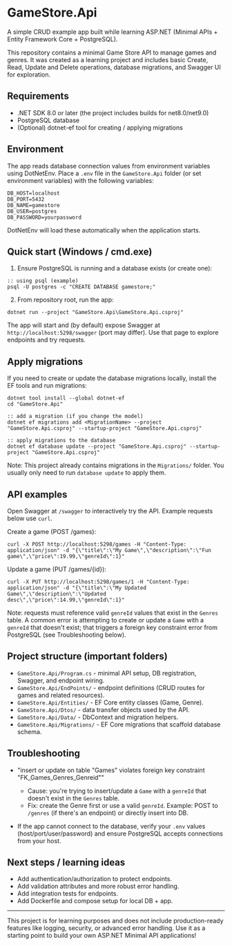﻿# GameStore.Api

A simple CRUD example app built while learning ASP.NET (Minimal APIs + Entity Framework Core + PostgreSQL).

This repository contains a minimal Game Store API to manage games and genres. It was created as a learning project and includes basic Create, Read, Update and Delete operations, database migrations, and Swagger UI for exploration.

## Requirements

- .NET SDK 8.0 or later (the project includes builds for net8.0/net9.0)
- PostgreSQL database
- (Optional) dotnet-ef tool for creating / applying migrations

## Environment

The app reads database connection values from environment variables using DotNetEnv. Place a `.env` file in the `GameStore.Api` folder (or set environment variables) with the following variables:

```
DB_HOST=localhost
DB_PORT=5432
DB_NAME=gamestore
DB_USER=postgres
DB_PASSWORD=yourpassword
```

DotNetEnv will load these automatically when the application starts.

## Quick start (Windows / cmd.exe)

1. Ensure PostgreSQL is running and a database exists (or create one):

```
:: using psql (example)
psql -U postgres -c "CREATE DATABASE gamestore;"
```

2. From repository root, run the app:

```
dotnet run --project "GameStore.Api\GameStore.Api.csproj"
```

The app will start and (by default) expose Swagger at `http://localhost:5298/swagger` (port may differ). Use that page to explore endpoints and try requests.

## Apply migrations

If you need to create or update the database migrations locally, install the EF tools and run migrations:

```
dotnet tool install --global dotnet-ef
cd "GameStore.Api"

:: add a migration (if you change the model)
dotnet ef migrations add <MigrationName> --project "GameStore.Api.csproj" --startup-project "GameStore.Api.csproj"

:: apply migrations to the database
dotnet ef database update --project "GameStore.Api.csproj" --startup-project "GameStore.Api.csproj"
```

Note: This project already contains migrations in the `Migrations/` folder. You usually only need to run `database update` to apply them.

## API examples

Open Swagger at `/swagger` to interactively try the API. Example requests below use `curl`.

Create a game (POST /games):

```
curl -X POST http://localhost:5298/games -H "Content-Type: application/json" -d "{\"title\":\"My Game\",\"description\":\"Fun game\",\"price\":19.99,\"genreId\":1}"
```

Update a game (PUT /games/{id}):

```
curl -X PUT http://localhost:5298/games/1 -H "Content-Type: application/json" -d "{\"title\":\"My Updated Game\",\"description\":\"Updated desc\",\"price\":14.99,\"genreId\":1}"
```

Note: requests must reference valid `genreId` values that exist in the `Genres` table. A common error is attempting to create or update a `Game` with a `genreId` that doesn't exist; that triggers a foreign key constraint error from PostgreSQL (see Troubleshooting below).

## Project structure (important folders)

- `GameStore.Api/Program.cs` - minimal API setup, DB registration, Swagger, and endpoint wiring.
- `GameStore.Api/EndPoints/` - endpoint definitions (CRUD routes for games and related resources).
- `GameStore.Api/Entities/` - EF Core entity classes (Game, Genre).
- `GameStore.Api/Dtos/` - data transfer objects used by the API.
- `GameStore.Api/Data/` - DbContext and migration helpers.
- `GameStore.Api/Migrations/` - EF Core migrations that scaffold database schema.

## Troubleshooting

- "insert or update on table \"Games\" violates foreign key constraint \"FK_Games_Genres_Genreid\""
  - Cause: you're trying to insert/update a `Game` with a `genreId` that doesn't exist in the `Genres` table.
  - Fix: create the Genre first or use a valid `genreId`. Example: POST to `/genres` (if there's an endpoint) or directly insert into DB.

- If the app cannot connect to the database, verify your `.env` values (host/port/user/password) and ensure PostgreSQL accepts connections from your host.

## Next steps / learning ideas

- Add authentication/authorization to protect endpoints.
- Add validation attributes and more robust error handling.
- Add integration tests for endpoints.
- Add Dockerfile and compose setup for local DB + app.

---
This project is for learning purposes and does not include production-ready features like logging, security, or advanced error handling. Use it as a starting point to build your own ASP.NET Minimal API applications!


